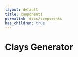 ```yaml
---
layout: default
title: components
permalink: docs/components
has_children: true
---
```



# Clays Generator

